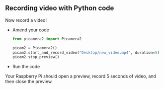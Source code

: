 ## Recording video with Python code

Now record a video!

- Amend your code

     ```python
    from picamera2 import Picamera2

    picam2 = Picamera2()
    picam2.start_and_record_video("Desktop/new_video.mp4", duration=5)
    picam2.stop_preview()
    ```

- Run the code

Your Raspberry Pi should open a preview, record 5 seconds of video, and then close the preview.